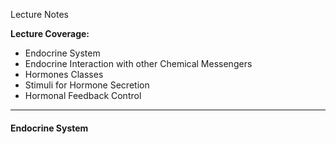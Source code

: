 Lecture Notes

**Lecture Coverage:**
- Endocrine System
- Endocrine Interaction with other Chemical Messengers
- Hormones Classes
- Stimuli for Hormone Secretion
- Hormonal Feedback Control

---
#### **Endocrine System**
